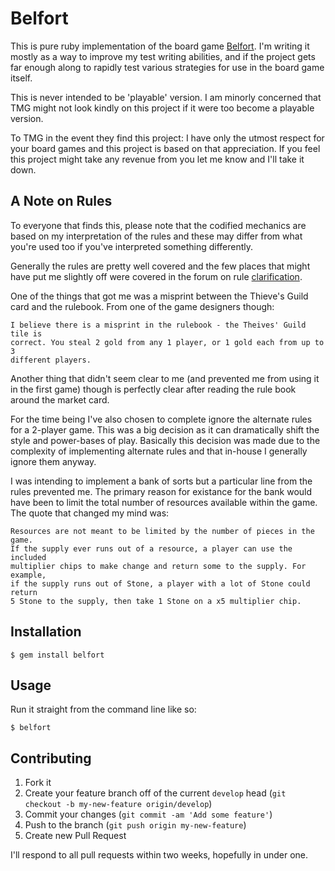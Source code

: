 # Belfort

This is pure ruby implementation of the board game
[Belfort](http://playtmg.com/products/belfort). I'm writing it mostly as a way
to improve my test writing abilities, and if the project gets far enough along
to rapidly test various strategies for use in the board game itself.

This is never intended to be 'playable' version. I am minorly concerned that TMG
might not look kindly on this project if it were too become a playable version.

To TMG in the event they find this project: I have only the utmost respect for
your board games and this project is based on that appreciation. If you feel
this project might take any revenue from you let me know and I'll take it down.

## A Note on Rules

To everyone that finds this, please note that the codified mechanics are based
on my interpretation of the rules and these may differ from what you're used
too if you've interpreted something differently.

Generally the rules are pretty well covered and the few places that might have
put me slightly off were covered in the forum on rule
[clarification](http://boardgamegeek.com/forum/384119/belfort/rules).

One of the things that got me was a misprint between the Thieve's Guild card
and the rulebook. From one of the game designers though:

    I believe there is a misprint in the rulebook - the Theives' Guild tile is
    correct. You steal 2 gold from any 1 player, or 1 gold each from up to 3
    different players.

Another thing that didn't seem clear to me (and prevented me from using it in
the first game) though is perfectly clear after reading the rule book around
the market card.

For the time being I've also chosen to complete ignore the alternate rules for
a 2-player game. This was a big decision as it can dramatically shift the style
and power-bases of play. Basically this decision was made due to the complexity
of implementing alternate rules and that in-house I generally ignore them
anyway.

I was intending to implement a bank of sorts but a particular line from the
rules prevented me. The primary reason for existance for the bank would have
been to limit the total number of resources available within the game. The
quote that changed my mind was:

    Resources are not meant to be limited by the number of pieces in the game.
    If the supply ever runs out of a resource, a player can use the included
    multiplier chips to make change and return some to the supply. For example,
    if the supply runs out of Stone, a player with a lot of Stone could return
    5 Stone to the supply, then take 1 Stone on a x5 multiplier chip.

## Installation

    $ gem install belfort

## Usage

Run it straight from the command line like so:

    $ belfort

## Contributing

1. Fork it
2. Create your feature branch off of the current `develop` head (`git checkout
   -b my-new-feature origin/develop`)
3. Commit your changes (`git commit -am 'Add some feature'`)
4. Push to the branch (`git push origin my-new-feature`)
5. Create new Pull Request

I'll respond to all pull requests within two weeks, hopefully in under one.
